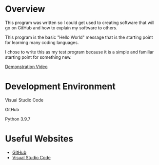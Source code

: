# Overview

This program was written so I could get used to creating software that will go on GitHub and how to explain my software to others.

This program is the basic "Hello World" message that is the starting point for learning many coding languages.

I chose to write this as my test program because it is a simple and familiar starting point for something new.

[Demonstration Video](https://youtu.be/uAUDr89rmE8)

# Development Environment

Visual Studio Code

GitHub

Python 3.9.7

# Useful Websites

* [GitHub](https://github.com/)
* [Visual Studio Code](https://code.visualstudio.com/)
